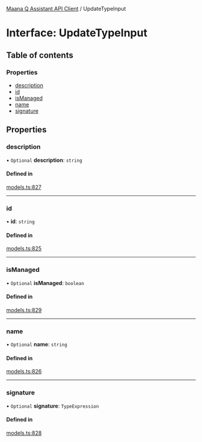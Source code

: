 [Maana Q Assistant API Client](../README.md) / UpdateTypeInput

# Interface: UpdateTypeInput

## Table of contents

### Properties

- [description](UpdateTypeInput.md#description)
- [id](UpdateTypeInput.md#id)
- [isManaged](UpdateTypeInput.md#ismanaged)
- [name](UpdateTypeInput.md#name)
- [signature](UpdateTypeInput.md#signature)

## Properties

### description

• `Optional` **description**: `string`

#### Defined in

[models.ts:827](https://github.com/maana-io/q-assistant-client/blob/develop/src/models.ts#L827)

___

### id

• **id**: `string`

#### Defined in

[models.ts:825](https://github.com/maana-io/q-assistant-client/blob/develop/src/models.ts#L825)

___

### isManaged

• `Optional` **isManaged**: `boolean`

#### Defined in

[models.ts:829](https://github.com/maana-io/q-assistant-client/blob/develop/src/models.ts#L829)

___

### name

• `Optional` **name**: `string`

#### Defined in

[models.ts:826](https://github.com/maana-io/q-assistant-client/blob/develop/src/models.ts#L826)

___

### signature

• `Optional` **signature**: `TypeExpression`

#### Defined in

[models.ts:828](https://github.com/maana-io/q-assistant-client/blob/develop/src/models.ts#L828)
